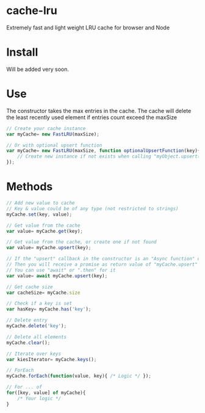 # cache-lru
Extremely fast and light weight LRU cache for browser and Node

# Install
Will be added very soon.

# Use
The constructor takes the max entries in the cache.
The cache will delete the least recently used element if entries count exceed the maxSize

```javascript
// Create your cache instance
var myCache= new FastLRU(maxSize);

// Or with optional upsert function
var myCache= new FastLRU(maxSize, function optionalUpsertFunction(key){
	// Create new instance if not exists when calling "myObject.upsert(key)"
});
```

# Methods
```javascript
// Add new value to cache
// Key & value could be of any type (not restricted to strings)
myCache.set(key, value);

// Get value from the cache
var value= myCache.get(key);

// Get value from the cache, or create one if not found
var value= myCache.upsert(key);

// If the "upsert" callback in the constructor is an "Async function" or returns a Promise
// Then you will receive a promise as return value of "myCache.upsert"
// You can use "await" or ".then" for it
var value= await myCache.upsert(key);

// Get cache size
var cacheSize= myCache.size

// Check if a key is set
var hasKey= myCache.has('key');

// Delete entry
myCache.delete('key');

// Delete all elements
myCache.clear();

// Iterate over keys
var kiesIterator= myCache.keys();

// ForEach
myCache.forEach(function(value, key){ /* Logic */ });

// For ... of
for([key, value] of myCache){
	/* Your logic */
}
```
